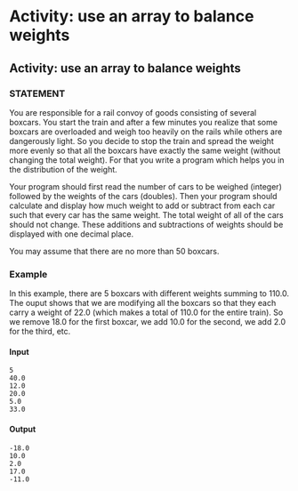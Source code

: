 # Activity: use an array to balance weights

## Activity: use an array to balance weights
### STATEMENT
You are responsible for a rail convoy of goods consisting of several boxcars. You start the train and after a few minutes you realize that some boxcars are overloaded and weigh too heavily on the rails while others are dangerously light. So you decide to stop the train and spread the weight more evenly so that all the boxcars have exactly the same weight (without changing the total weight). For that you write a program which helps you in the distribution of the weight.

Your program should first read the number of cars to be weighed (integer) followed by the weights of the cars (doubles). Then your program should calculate and display how much weight to add or subtract from each car such that every car has the same weight. The total weight of all of the cars should not change. These additions and subtractions of weights should be displayed with one decimal place.

You may assume that there are no more than 50 boxcars. 
### Example
In this example, there are 5 boxcars with different weights summing to 110.0. The ouput shows that we are modifying all the boxcars so that they each carry a weight of 22.0 (which makes a total of 110.0 for the entire train). So we remove 18.0 for the first boxcar, we add 10.0 for the second, we add 2.0 for the third, etc.
#### Input
    5
    40.0
    12.0
    20.0
    5.0
    33.0
#### Output
    -18.0
    10.0
    2.0
    17.0
    -11.0
